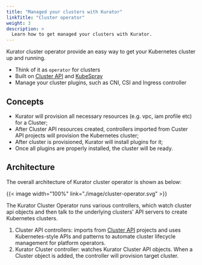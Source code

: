 ```yaml
---
title: "Managed your clusters with Kurator"
linkTitle: "Cluster operator"
weight: 3
description: >
  Learn how to get managed your clusters with Kurator.
---
```


Kurator cluster operator provide an easy way to get your Kubernetes cluster up and running. 

- Think of it as `operator` for clusters
- Built on [Cluster API](https://cluster-api.sigs.k8s.io) and [KubeSpray](https://kubespray.io/)
- Manage your cluster plugins, such as CNI, CSI and Ingress controller

## Concepts
  
- Kurator will provision all necessary resources (e.g. vpc, iam profile etc) for a Cluster;
- After Cluster API resources created, controllers imported from Custer API projects will provision the Kubernetes cluster;
- After cluster is provisioned, Kurator will install plugins for it;
- Once all plugins are properly installed, the cluster will be ready.
      
## Architecture

The overall architecture of Kurator cluster operator is shown as below:

{{< image width="100%"
    link="./image/cluster-operator.svg"
    >}}

The Kurator Cluster Operator runs various controllers, which watch cluster api objects and then talk to the underlying clusters' API servers to create Kubernetes clusters.

1. Cluster API controllers: imports from [Cluster API](https://cluster-api.sigs.k8s.io/introduction.html) projects and uses Kubernetes-style APIs and patterns to automate cluster lifecycle management for platform operators.
2. Kurator Cluster controller: watches Kurator Cluster API objects. When a Cluster object is added, the controller will provision target cluster.

